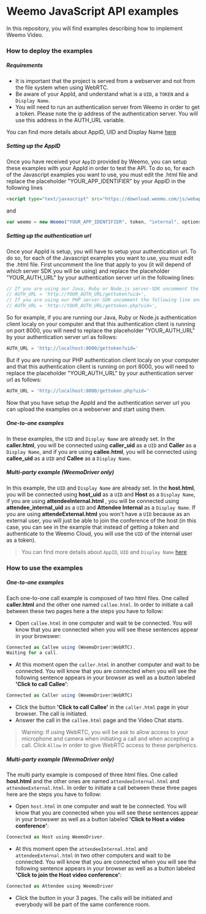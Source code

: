 # Weemo JavaScript API examples 


In this repository, you will find examples describing how to implement Weemo Video.

### How to deploy the examples

##### Requirements

- It is important that the project is served from a webserver and not from the file system when using WebRTC.
- Be aware of your AppId, and understand what is a ```UID```, a ```TOKEN``` and a ```Display Name```.
- You will need to run an authentication server from Weemo in order to get a token. Please note the ip address of the authentication server. You will use this address in the AUTH_URL variable.

You can find more details about AppID, UID and Display Name [here](https://github.com/weemo/Weemo.js/blob/master/docs/start.md)

##### Setting up the AppID

Once you have received your ```AppID``` provided by Weemo, you can setup these examples with your AppId in order to test the API. 
To do so, for each of the Javascript examples you want to use, you must edit the .html file and
replace the placeholder "YOUR_APP_IDENTIFIER" by your AppID in the following lines

```html
<script type="text/javascript" src="https://download.weemo.com/js/webappid/YOUR_APP_IDENTIFIER"></script>
```

and 

```JavaScript
var weemo = new Weemo("YOUR_APP_IDENTIFIER", token, "internal", options);
```

##### Setting up the authentication url

Once your AppId is setup, you will have to setup your authentication url.
To do so, for each of the Javascript examples you want to use, you must edit the .html file. First uncomment the line that apply to you (it will depend of which server SDK you will be using) and replace the placeholder "YOUR_AUTH_URL" by your authentication server url in the following lines:

```JavaScript
// If you are using our Java, Ruby or Node.js server-SDK uncomment the following line and replace the placeholder YOUR_AUTH_URL wuth your authentication client url
// AUTH_URL = 'http://YOUR_AUTH_URL/gettoken?uid=',
// If you are using our PHP server-SDK uncomment the following line and replace the placeholder YOUR_AUTH_URL wuth your authentication client url
// AUTH_URL = 'http://YOUR_AUTH_URL/gettoken.php?uid=',
```

So for example, if you are running our Java, Ruby or Node.js authentication client localy on your computer and that this authentication client is running on port 8000, you will need to replace the placeholder "YOUR_AUTH_URL" by your authentication server url as follows:

```JavaScript
AUTH_URL = 'http://localhost:8000/gettoken?uid='
```

But if you are running our PHP authentication client localy on your computer and that this authentication client is running on port 8000, you will need to replace the placeholder "YOUR_AUTH_URL" by your authentication server url as follows:

```JavaScript
AUTH_URL = 'http://localhost:8000/gettoken.php?uid='
```

Now that you have setup the AppId and the authentication server url you can upload the examples on a webserver and start using them.

##### One-to-one examples

In these examples, the ```UID``` and ```Display Name``` are already set. 
In the **caller.html**, you will be connected using **caller_uid** as a ```UID``` and **Caller** as a ```Display Name```, and if you are using **callee.html**, you will be connected using **callee_uid** as a ```UID``` and **Callee** as a ```Display Name```.

##### Multi-party example (WeemoDriver only)

In this example, the ```UID``` and ```Display Name``` are already set. 
In the **host.html**, you will be connected using **host_uid** as a ```UID``` and **Host** as a ```Display Name```, if you are using **attendeeInternal.html** , you will be connected using **attendee_internal_uid** as a ```UID``` and **Attendee Internal** as a ```Display Name```. If you are using **attendeExternal.html** you won't have a ```UID``` because as an external user, you will just be able to join the conference of the host (in this case, you can see in the example that instead of getting a token and authenticate to the Weemo Cloud, you will use the ```UID``` of the internal user as a token).

>You can find more details about ```AppID```, ```UID``` and ```Display Name``` [here](https://github.com/weemo/Weemo.js/blob/master/docs/start.md)


### How to use the examples

##### One-to-one examples

Each one-to-one call example is composed of two html files. One called **caller.html** and the other one named ```callee.html```. In order to initiate a call between these two pages here a the steps you have to follow:

- Open ```callee.html``` in one computer and wait te be connected. You will know that you are connected when you will see these sentences appear in your browswer:

```JavaScript
Connected as Callee using (WeemoDriver|WebRTC).
Waiting for a call.
```

- At this moment open the ```caller.html``` in another computer and wait  to be connected. You will know that you are connected when you will see the following sentence appears in your browser as well as a button labeled **'Click to call Callee'**:

```JavaScript
Connected as Caller using (WeemoDriver|WebRTC)
```

- Click the button **'Click to call Callee'** in the ```caller.html``` page in your browser. The call is initiated.
- Answer the call in the ```callee.html``` page and the Video Chat starts.

>Warning: If using WebRTC, you will be ask to allow access to your microphone and camera when initiating a call and when accepting a call. Click ```Allow``` in order to give WebRTC access to these peripherics. 

##### Multi-party example (WeemoDriver only)

The multi party example is composed of three html files. One called **host.html** and the other ones are named ```attendeeInternal.html``` and ```attendeeExternal.html```. In order to initiate a call between these three pages here are the steps you have to follow:

- Open ```host.html``` in one computer and wait te be connected. You will know that you are connected when you will see these sentences appear in your browswer as well as a button labeled **'Click to Host a video conference'**:

```JavaScript
Connected as Host using WeemoDriver.
```

- At this moment open the ```attendeeInternal.html``` and  ```attendeeExternal.html``` in two other computers and wait to be connected. You will know that you are connected when you will see the following sentence appears in your browser as well as a button labeled **'Click to join the Host video conference'**:

```JavaScript
Connected as Attendee using WeemoDriver
```

- Click the button in your 3 pages. The calls will be initiated and everybody will be part of the same conference room.
